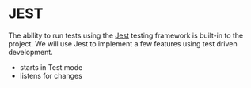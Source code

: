 # JEST
The ability to run tests using the [Jest](https://jestjs.io/) testing framework is built-in to the project. We will use Jest to implement a few features using test driven development.

* starts in Test mode
* listens for changes
